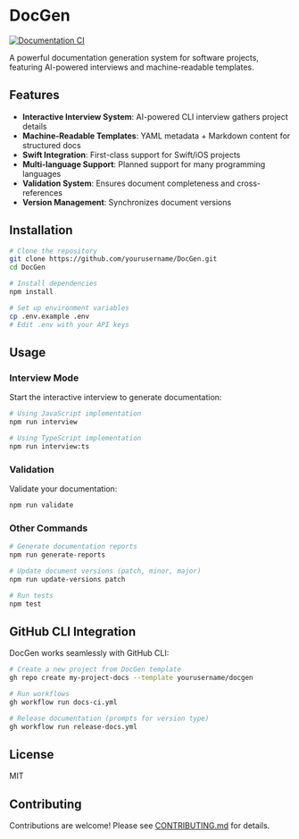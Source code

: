 # DocGen

[![Documentation CI](https://github.com/yourusername/DocGen/actions/workflows/docs-ci.yml/badge.svg)](https://github.com/yourusername/DocGen/actions/workflows/docs-ci.yml)

A powerful documentation generation system for software projects, featuring AI-powered interviews and machine-readable templates.

## Features

- **Interactive Interview System**: AI-powered CLI interview gathers project details
- **Machine-Readable Templates**: YAML metadata + Markdown content for structured docs
- **Swift Integration**: First-class support for Swift/iOS projects
- **Multi-language Support**: Planned support for many programming languages
- **Validation System**: Ensures document completeness and cross-references
- **Version Management**: Synchronizes document versions

## Installation

```bash
# Clone the repository
git clone https://github.com/yourusername/DocGen.git
cd DocGen

# Install dependencies
npm install

# Set up environment variables
cp .env.example .env
# Edit .env with your API keys
```

## Usage

### Interview Mode

Start the interactive interview to generate documentation:

```bash
# Using JavaScript implementation
npm run interview

# Using TypeScript implementation
npm run interview:ts
```

### Validation

Validate your documentation:

```bash
npm run validate
```

### Other Commands

```bash
# Generate documentation reports
npm run generate-reports

# Update document versions (patch, minor, major)
npm run update-versions patch

# Run tests
npm test
```

## GitHub CLI Integration

DocGen works seamlessly with GitHub CLI:

```bash
# Create a new project from DocGen template
gh repo create my-project-docs --template yourusername/docgen

# Run workflows
gh workflow run docs-ci.yml

# Release documentation (prompts for version type)
gh workflow run release-docs.yml
```

## License

MIT

## Contributing

Contributions are welcome! Please see [CONTRIBUTING.md](CONTRIBUTING.md) for details.